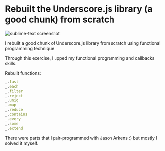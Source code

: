 # Rebuilt the Underscore.js library (a good chunk) from scratch

![sublime-text screenshot](https://cloud.githubusercontent.com/assets/13400593/9982252/520c6188-5f8a-11e5-9f79-84c193232264.png)

I rebuilt a good chunk of Underscore.js library from scratch using functional programming technique. 

Through this exercise, I upped my functional programming and callbacks skills. 

Rebuilt functions: 
```javascript
_.last
_.each
_.filter
_.reject
_.uniq
_.map
_.reduce
_.contains
_.every
_.some
_.extend
```

There were parts that I pair-programmed with Jason Arkens :) but mostly I solved it myself. 


